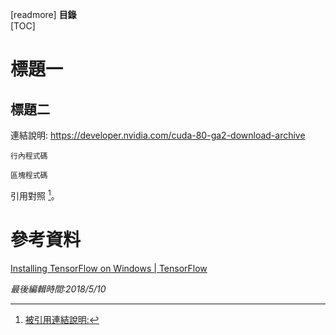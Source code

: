 [readmore]
**目錄**  
[TOC]
# 標題一

## 標題二
連結說明: <https://developer.nvidia.com/cuda-80-ga2-download-archive>

`行內程式碼`

```shell
區塊程式碼
```

引用對照 [^1]。

# 參考資料
[Installing TensorFlow on Windows | TensorFlow](https://www.tensorflow.org/install/install_windows)

[^1]: [被引用連結說明:](http://tieba.baidu.com/p/4565248851)

*最後編輯時間:2018/5/10*
<!--tags:
-->
<!--stackedit_data:
eyJoaXN0b3J5IjpbLTk4MzQxMjI1NCwtMTg5MzEzNzA1MiwtNz
M3NjUyNTY5LDE5NTkyMzQ5NSwtMTc2MTY4NzQ5MSwxMDE5NDcz
MTQ4LDcwNTQ0NTMxNCwtNzUyNDA1MjQzXX0=
-->